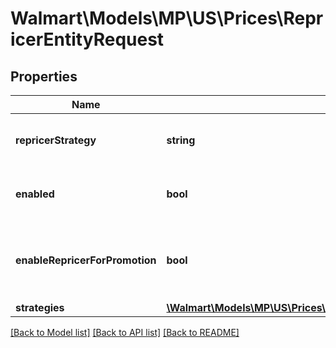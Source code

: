 # Walmart\Models\MP\US\Prices\RepricerEntityRequest

## Properties

Name | Type | Description | Notes
------------ | ------------- | ------------- | -------------
**repricerStrategy** | **string** | Name of the Strategy Collection | [optional]
**enabled** | **bool** | Status of the Strategy Collection | [optional]
**enableRepricerForPromotion** | **bool** | Status of item on promotions to be enable on repricer | [optional]
**strategies** | [**\Walmart\Models\MP\US\Prices\UpdateStrategyRequestStrategiesInner[]**](UpdateStrategyRequestStrategiesInner.md) | Strategies | [optional]


[[Back to Model list]](./) [[Back to API list]](../../../../../README.md#supported-apis) [[Back to README]](../../../../../README.md)
